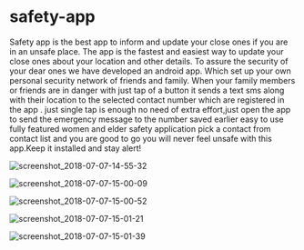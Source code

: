 # safety-app
Safety app is the best app to inform and update your close ones if you are in an unsafe place.
The app is the fastest and easiest way to update your close ones about your location and other details.
To assure the security of your dear ones we have developed an android app.
Which set up your own personal security network of friends and family.
When your family members or friends are in danger with just tap of a button it sends a text sms along with their location to the selected  contact number which  are  registered in the app .
just single tap is enough
no need of extra effort,just open the app to send the emergency message to the number saved earlier
easy to use
fully featured women and elder safety application
pick a contact from contact list and you are good to go
you will never feel unsafe with this app.Keep it installed and stay alert!

![screenshot_2018-07-07-14-55-32](https://user-images.githubusercontent.com/35917821/42413747-6db250fc-8244-11e8-83e5-0b2ec2140422.png)




![screenshot_2018-07-07-15-00-09](https://user-images.githubusercontent.com/35917821/42413750-71c5ecc6-8244-11e8-9ff4-da24675183e6.png)




![screenshot_2018-07-07-15-00-52](https://user-images.githubusercontent.com/35917821/42413751-7429ebe8-8244-11e8-85f4-19bba078a7ee.png)




![screenshot_2018-07-07-15-01-21](https://user-images.githubusercontent.com/35917821/42413753-7758bf88-8244-11e8-96f1-3f9a04ea834d.png)




![screenshot_2018-07-07-15-01-39](https://user-images.githubusercontent.com/35917821/42413755-79b25c80-8244-11e8-8de9-aa5527784c86.png)





